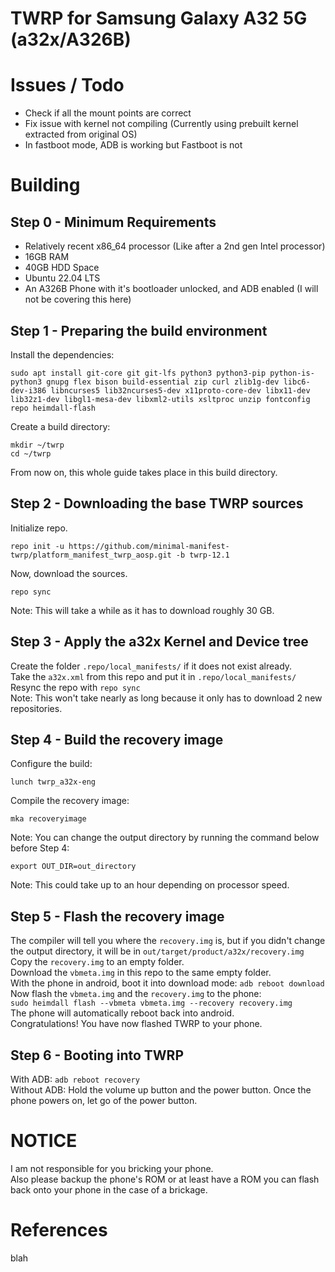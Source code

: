 # TWRP for Samsung Galaxy A32 5G (a32x/A326B)

# Issues / Todo
- Check if all the mount points are correct
- Fix issue with kernel not compiling (Currently using prebuilt kernel extracted from original OS)
- In fastboot mode, ADB is working but Fastboot is not

# Building
## Step 0 - Minimum Requirements
- Relatively recent x86_64 processor (Like after a 2nd gen Intel processor)
- 16GB RAM
- 40GB HDD Space
- Ubuntu 22.04 LTS
- An A326B Phone with it's bootloader unlocked, and ADB enabled (I will not be covering this here)

## Step 1 - Preparing the build environment
Install the dependencies:
```
sudo apt install git-core git git-lfs python3 python3-pip python-is-python3 gnupg flex bison build-essential zip curl zlib1g-dev libc6-dev-i386 libncurses5 lib32ncurses5-dev x11proto-core-dev libx11-dev lib32z1-dev libgl1-mesa-dev libxml2-utils xsltproc unzip fontconfig repo heimdall-flash
```

Create a build directory:
```
mkdir ~/twrp
cd ~/twrp
```
From now on, this whole guide takes place in this build directory.

## Step 2 - Downloading the base TWRP sources
Initialize repo.
```
repo init -u https://github.com/minimal-manifest-twrp/platform_manifest_twrp_aosp.git -b twrp-12.1
```

Now, download the sources.
```
repo sync
```
Note: This will take a while as it has to download roughly 30 GB.

## Step 3 - Apply the a32x Kernel and Device tree
Create the folder ```.repo/local_manifests/``` if it does not exist already. <br>
Take the ```a32x.xml``` from this repo and put it in ```.repo/local_manifests/``` <br>
Resync the repo with ```repo sync``` <br>
Note: This won't take nearly as long because it only has to download 2 new repositories.

## Step 4 - Build the recovery image
Configure the build:
```
lunch twrp_a32x-eng
```

Compile the recovery image:
```
mka recoveryimage
```

Note: You can change the output directory by running the command below before Step 4:
```
export OUT_DIR=out_directory
```

Note: This could take up to an hour depending on processor speed.

## Step 5 - Flash the recovery image
The compiler will tell you where the ```recovery.img``` is, but if you didn't change the output directory, it will be in ```out/target/product/a32x/recovery.img``` <br>
Copy the ```recovery.img``` to an empty folder. <br>
Download the ```vbmeta.img``` in this repo to the same empty folder. <br>
With the phone in android, boot it into download mode: ```adb reboot download``` <br>
Now flash the ```vbmeta.img``` and the ```recovery.img``` to the phone: <br>
```sudo heimdall flash --vbmeta vbmeta.img --recovery recovery.img``` <br>
The phone will automatically reboot back into android. <br>
Congratulations! You have now flashed TWRP to your phone.

## Step 6 - Booting into TWRP
With ADB: ```adb reboot recovery``` <br>
Without ADB: Hold the volume up button and the power button. Once the phone powers on, let go of the power button.

# NOTICE
I am not responsible for you bricking your phone. <br>
Also please backup the phone's ROM or at least have a ROM you can flash back onto your phone in the case of a brickage.

# References
blah

